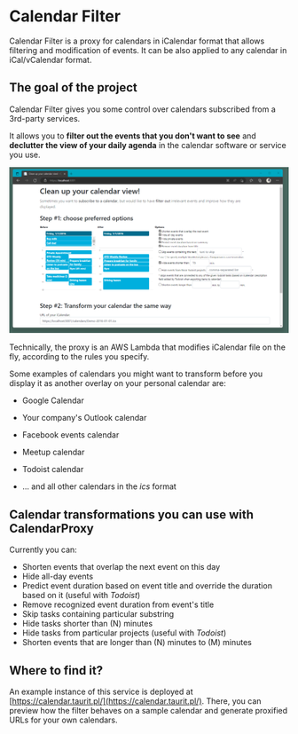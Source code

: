 # Calendar Filter

Calendar Filter is a proxy for calendars in iCalendar format that allows filtering and modification of events. It can be also applied to any calendar in iCal/vCalendar format.

## The goal of the project

Calendar Filter gives you some control over calendars subscribed from a 3rd-party services.

It allows you to **filter out the events that you don't want to see** and **declutter the view of your daily agenda** in the calendar software or service you use.

![Calendar Filter example screenshot](https://raw.githubusercontent.com/taurit/Taurit.TodoistTools.CalendarProxy/master/screenshot.png)

Technically, the proxy is an AWS Lambda that modifies iCalendar file on the fly, according to the rules you specify.

Some examples of calendars you might want to transform before you display it as another overlay on your personal calendar are:

* Google Calendar
* Your company's Outlook calendar
* Facebook events calendar
* Meetup calendar
* Todoist calendar

* ... and all other calendars in the _ics_ format

## Calendar transformations you can use with CalendarProxy

Currently you can:

* Shorten events that overlap the next event on this day
* Hide all-day events
* Predict event duration based on event title and override the duration based on it (useful with *Todoist*)
* Remove recognized event duration from event's title
* Skip tasks containing particular substring
* Hide tasks shorter than (N) minutes
* Hide tasks from particular projects (useful with *Todoist*)
* Shorten events that are longer than (N) minutes to (M) minutes

## Where to find it?

An example instance of this service is deployed at [https://calendar.taurit.pl/](https://calendar.taurit.pl/). There, you can preview how the filter behaves on a sample calendar and generate proxified URLs for your own calendars.
